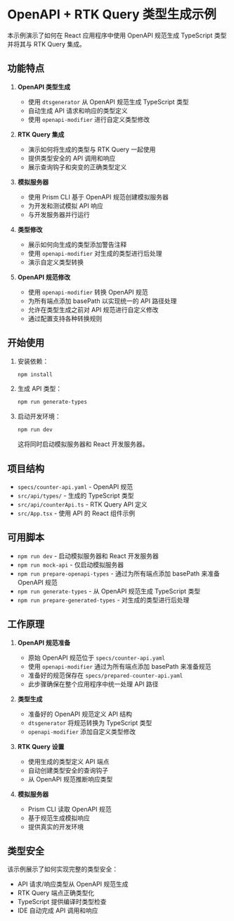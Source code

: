 # OpenAPI + RTK Query 类型生成示例

本示例演示了如何在 React 应用程序中使用 OpenAPI 规范生成 TypeScript 类型并将其与 RTK Query 集成。

## 功能特点

1. **OpenAPI 类型生成**
   - 使用 `dtsgenerator` 从 OpenAPI 规范生成 TypeScript 类型
   - 自动生成 API 请求和响应的类型定义
   - 使用 `openapi-modifier` 进行自定义类型修改

2. **RTK Query 集成**
   - 演示如何将生成的类型与 RTK Query 一起使用
   - 提供类型安全的 API 调用和响应
   - 展示查询钩子和突变的正确类型定义

3. **模拟服务器**
   - 使用 Prism CLI 基于 OpenAPI 规范创建模拟服务器
   - 为开发和测试模拟 API 响应
   - 与开发服务器并行运行

4. **类型修改**
   - 展示如何向生成的类型添加警告注释
   - 使用 `openapi-modifier` 对生成的类型进行后处理
   - 演示自定义类型转换

5. **OpenAPI 规范修改**
   - 使用 `openapi-modifier` 转换 OpenAPI 规范
   - 为所有端点添加 basePath 以实现统一的 API 路径处理
   - 允许在类型生成之前对 API 规范进行自定义修改
   - 通过配置支持各种转换规则

## 开始使用

1. 安装依赖：
   ```bash
   npm install
   ```

2. 生成 API 类型：
   ```bash
   npm run generate-types
   ```

3. 启动开发环境：
   ```bash
   npm run dev
   ```
   这将同时启动模拟服务器和 React 开发服务器。

## 项目结构

- `specs/counter-api.yaml` - OpenAPI 规范
- `src/api/types/` - 生成的 TypeScript 类型
- `src/api/counterApi.ts` - RTK Query API 定义
- `src/App.tsx` - 使用 API 的 React 组件示例

## 可用脚本

- `npm run dev` - 启动模拟服务器和 React 开发服务器
- `npm run mock-api` - 仅启动模拟服务器
- `npm run prepare-openapi-types` - 通过为所有端点添加 basePath 来准备 OpenAPI 规范
- `npm run generate-types` - 从 OpenAPI 规范生成 TypeScript 类型
- `npm run prepare-generated-types` - 对生成的类型进行后处理

## 工作原理

1. **OpenAPI 规范准备**
   - 原始 OpenAPI 规范位于 `specs/counter-api.yaml`
   - 使用 `openapi-modifier` 通过为所有端点添加 basePath 来准备规范
   - 准备好的规范保存在 `specs/prepared-counter-api.yaml`
   - 此步骤确保在整个应用程序中统一处理 API 路径

2. **类型生成**
   - 准备好的 OpenAPI 规范定义 API 结构
   - `dtsgenerator` 将规范转换为 TypeScript 类型
   - `openapi-modifier` 添加自定义类型修改

3. **RTK Query 设置**
   - 使用生成的类型定义 API 端点
   - 自动创建类型安全的查询钩子
   - 从 OpenAPI 规范推断响应类型

4. **模拟服务器**
   - Prism CLI 读取 OpenAPI 规范
   - 基于规范生成模拟响应
   - 提供真实的开发环境

## 类型安全

该示例展示了如何实现完整的类型安全：
- API 请求/响应类型从 OpenAPI 规范生成
- RTK Query 端点正确类型化
- TypeScript 提供编译时类型检查
- IDE 自动完成 API 调用和响应

